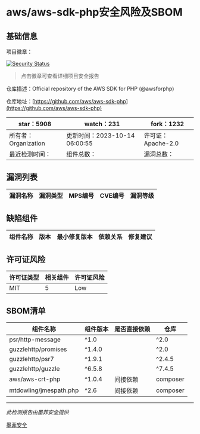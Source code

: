 # aws/aws-sdk-php安全风险及SBOM

## 基础信息

项目徽章：

[![Security Status](https://www.murphysec.com/platform3/v31/badge/1713264914100699136.svg)](https://www.murphysec.com/console/report/1712903561486663680/1713264914100699136)

> 点击徽章可查看详细项目安全报告

仓库描述：Official repository of the AWS SDK for PHP (@awsforphp)

仓库地址：[https://github.com/aws/aws-sdk-php](https://github.com/aws/aws-sdk-php)

| star：5908 | watch：231 | fork：1232 |
| ----------- | -------------- | ------------ |
| 所有者：Organization | 更新时间：2023-10-14 06:00:55 | 许可证：Apache-2.0 |
| 最近检测时间： | 组件总数： | 漏洞总数： |




## 漏洞列表

| 漏洞名称 | 漏洞类型 | MPS编号 | CVE编号 | 漏洞等级 |
| ------- | ------ | ------- | ------ | ----- |





## 缺陷组件

| 组件名称 | 版本 | 最小修复版本 | 依赖关系 | 修复建议 |
| -------- | ---- | ------------ | -------- | -------- |





## 许可证风险

| 许可证类型 | 相关组件 | 许可证风险 |
| ---------- | -------- | ---------- |
|MIT|5|Low|




## SBOM清单

| 组件名称 | 组件版本 | 是否直接依赖 | 仓库 |
| -------- | -------- | ------------ | ---- |
|psr/http-message|^1.0 || ^2.0|间接依赖|composer|
|guzzlehttp/promises|^1.4.0 || ^2.0|间接依赖|composer|
|guzzlehttp/psr7|^1.9.1 || ^2.4.5|间接依赖|composer|
|guzzlehttp/guzzle|^6.5.8 || ^7.4.5|间接依赖|composer|
|aws/aws-crt-php|^1.0.4|间接依赖|composer|
|mtdowling/jmespath.php|^2.6|间接依赖|composer|


------

*此检测报告由墨菲安全提供*

[墨菲安全](www.murphysec.com)